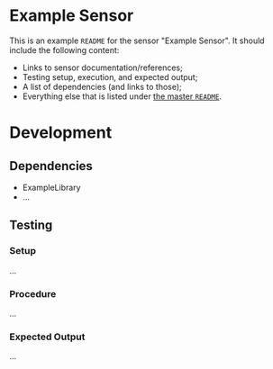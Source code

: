 # Example Sensor

This is an example `README` for the sensor "Example Sensor". It should include the following content:

- Links to sensor documentation/references;
- Testing setup, execution, and expected output;
- A list of dependencies (and links to those);
- Everything else that is listed under [the master `README`](../README.md).

# Development

## Dependencies

- ExampleLibrary
- ...

## Testing

### Setup

...

### Procedure

...

### Expected Output

...
